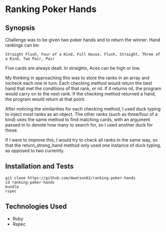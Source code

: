Ranking Poker Hands
=======================

## Synopsis

Challenge was to be given two poker hands and to return the winner. Hand rankings can be:

```
Straight Flush, Four of a Kind, Full House, Flush, Straight, Three of a Kind, Two Pair, Pair
```

Five cards are always dealt. In straights, Aces can be high or low.

My thinking in approaching this was to store the ranks in an array and tocheck each one in turn. Each checking method would return the best hand that met the conditions of that rank, or nil. If it returns nil, the program would carry on to the next rank. If the checking method returned a hand, the program would return at that point.

After noticing the similarities for each checking method, I used duck typing to inject most ranks as an object. The other ranks (such as three/four of a kind) uses the same method to find matching cards, with an argument passed in to denote how many to search for, so I used another duck for these.

If I were to improve this, I would try to check all ranks in the same way, so that the return_strong_hand method only used one instance of duck typing, as opposed to two currently.

## Installation and Tests

```
git clone https://github.com/dwatson62/ranking-poker-hands
cd ranking-poker-hands
bundle
rspec
```

## Technologies Used

- Ruby
- Rspec
